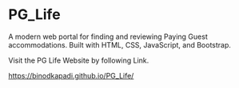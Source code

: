 # PG_Life
A modern web portal for finding and reviewing Paying Guest accommodations. Built with HTML, CSS, JavaScript, and Bootstrap.

Visit the PG Life Website by following Link.

https://binodkapadi.github.io/PG_Life/
